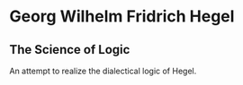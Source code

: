 # Georg Wilhelm Fridrich Hegel
## The Science of Logic

An attempt to realize the dialectical logic of Hegel.